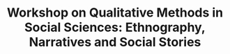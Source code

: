 ---
title: Workshop on Qualitative Methods in Social Sciences&#58; Ethnography, Narratives and Social Stories 
institute: OKD Institute of Social Change and Development, Guwahati
year: 10-14 June, 2019
excerpt: Joint Organisers&#58; Council for Social Development, New Delhi, GB Pant Social Sciences Institute, Allahabad and Anthropological Survey of India, Kolkata
---